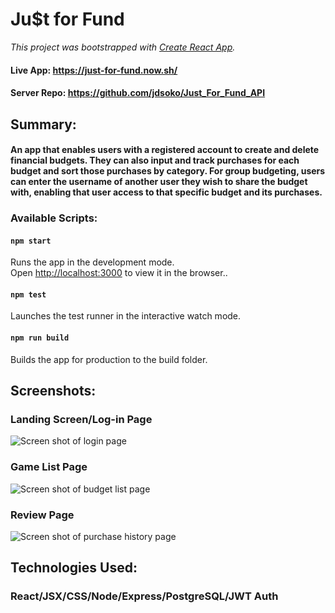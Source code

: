 # **Ju$t for Fund**
*This project was bootstrapped with [Create React App](https://github.com/facebook/create-react-app).*

#### Live App: https://just-for-fund.now.sh/
#### Server Repo: https://github.com/jdsoko/Just_For_Fund_API

## Summary:

#### An app that enables users with a registered account to create and delete financial budgets. They can also input and track purchases for each budget and sort those purchases by category. For group budgeting, users can enter the username of another user they wish to share the budget with, enabling that user access to that specific budget and its purchases.

### Available Scripts:<br/>


#### `npm start`

Runs the app in the development mode.<br />
Open [http://localhost:3000](http://localhost:3000) to view it in the browser..

#### `npm test`

Launches the test runner in the interactive watch mode.<br />

#### `npm run build`
Builds the app for production to the build folder.



## Screenshots:

### Landing Screen/Log-in Page
![Screen shot of login page](https://i.ibb.co/YLmPJRw/unnamed.png)

### Game List Page
![Screen shot of budget list page](https://i.ibb.co/HYC56W8/just-for-fund-screenshot-2.png)

### Review Page
![Screen shot of purchase history page](https://i.ibb.co/mzsrQsg/just-for-fund-screenshot.png)


## Technologies Used:

### React/JSX/CSS/Node/Express/PostgreSQL/JWT Auth


